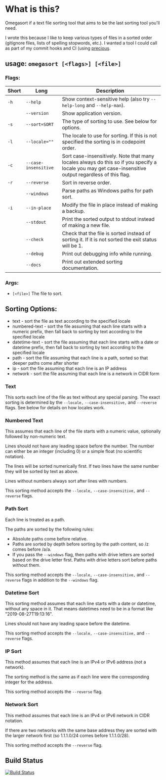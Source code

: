 # What is this?

Omegasort if a text file sorting tool that aims to be the last sorting tool you'll need.

I wrote this because I like to keep various types of files in a sorted order (gitignore files, lists of spelling stopwords, etc.). I wanted a tool I could call as part of my commit hooks and CI (using [precious](https://github.com/houseabsolute/precious).

## usage: `omegasort [<flags>] [<file>]`

### Flags:

| Short | Long | Description |
| ----- | ---- | ----------- |
| `-h`  | `--help` | Show context-sensitive help (also try `--help-long` and `--help-man`). |
| | `--version` | Show application version. |
| `-s` | `--sort=SORT` | The type of sorting to use. See below for options. |
| `-l` | `--locale=""` | The locale to use for sorting. If this is not specified the sorting is in codepoint order. |
| `-c` | `--case-insensitive` | Sort case-insensitively. Note that many locales always do this so if you specify a locale you may get case-insensitive output regardless of this flag. |
| `-r` | `--reverse` | Sort in reverse order. |
| | `--windows` | Parse paths as Windows paths for path sort. |
| `-i` | `--in-place` | Modify the file in place instead of making a backup. |
| | `--stdout` | Print the sorted output to stdout instead of making a new file. |
| | `--check` | Check that the file is sorted instead of sorting it. If it is not sorted the exit status will be 1. |
| | `--debug` | Print out debugging info while running. |
| | `--docs` | Print out extended sorting documentation. |

### Args:

* `[<file>]`  The file to sort.

## Sorting Options:

* text - sort the file as text according to the specified locale
* numbered-text - sort the file assuming that each line starts with a numeric prefix, then fall back to sorting by text according to the specified locale
* datetime-text - sort the file assuming that each line starts with a date or datetime prefix, then fall back to sorting by text according to the specified locale
* path - sort the file assuming that each line is a path, sorted so that deeper paths come after shorter
* ip - sort the file assuming that each line is an IP address
* network - sort the file assuming that each line is a network in CIDR form

### Text

This sorts each line of the file as text without any special parsing. The exact
sorting is determined by the `--locale,` `--case-insensitive,` and `--reverse` flags.
See below for details on how locales work.

### Numbered Text

This assumes that each line of the file starts with a numeric value, optionally
followed by non-numeric text.

Lines should not have any leading space before the number. The number can
either be an integer (including 0) or a simple float (no scientific notation).

The lines will be sorted numerically first. If two lines have the same number
they will be sorted by text as above.

Lines without numbers always sort after lines with numbers.

This sorting method accepts the `--locale,` `--case-insensitive,` and `--reverse`
flags.

### Path Sort

Each line is treated as a path.

The paths are sorted by the following rules:

* Absolute paths come before relative.
* Paths are sorted by depth before sorting by the path content, so /z comes
before /a/a.
* If you pass the `--windows` flag, then paths with drive letters are sorted
based on the drive letter first. Paths with drive letters sort before paths
without them.

This sorting method accepts the `--locale,` `--case-insensitive,` and `--reverse`
flags in addition to the `--windows` flag.

### Datetime Sort

This sorting method assumes that each line starts with a date or datetime,
without any space in it. That means datetimes need to be in a format like
"2019-08-27T19:13:16".

Lines should not have any leading space before the datetime.

This sorting method accepts the `--locale,` `--case-insensitive,` and `--reverse`
flags.

### IP Sort

This method assumes that each line is an IPv4 or IPv6 address (not a network).

The sorting method is the same as if each line were the corresponding integer
for the address.

This sorting method accepts the `--reverse` flag.

### Network Sort

This method assumes that each line is an IPv4 or IPv6 network in CIDR notation.

If there are two networks with the same base address they are sorted with the
larger network first (so 1.1.1.0/24 comes before 1.1.1.0/28).

This sorting method accepts the `--reverse` flag.

## Build Status

[![Build Status](https://travis-ci.com/houseabsolute/omegasort.svg?branch=master)](https://travis-ci.com/houseabsolute/omegasort)
